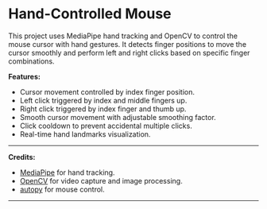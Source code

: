 
# Hand-Controlled Mouse

This project uses MediaPipe hand tracking and OpenCV to control the mouse cursor with hand gestures. It detects finger positions to move the cursor smoothly and perform left and right clicks based on specific finger combinations.

**Features:**

* Cursor movement controlled by index finger position.
* Left click triggered by index and middle fingers up.
* Right click triggered by index finger and thumb up.
* Smooth cursor movement with adjustable smoothing factor.
* Click cooldown to prevent accidental multiple clicks.
* Real-time hand landmarks visualization.

---

**Credits:**

* [MediaPipe](https://mediapipe.dev/) for hand tracking.
* [OpenCV](https://opencv.org/) for video capture and image processing.
* [autopy](https://github.com/autopilot-rs/autopy) for mouse control.
---
